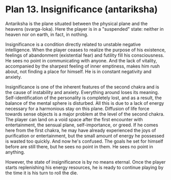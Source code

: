 # Plan 13. Insignificance (antariksha)

Antariksha is the plane situated between the physical plane and the heavens (svarga-loka). Here the player is in a "suspended" state: neither in heaven nor on earth, in fact, in nothing.

Insignificance is a condition directly related to unstable negative intelligence. When the player ceases to realize the purpose of his existence, feelings of abandonment (existential fear) and futility fill his consciousness. He sees no point in communicating with anyone. And the lack of vitality, accompanied by the sharpest feeling of inner emptiness, makes him rush about, not finding a place for himself. He is in constant negativity and anxiety.

Insignificance is one of the inherent features of the second chakra and is the cause of instability and anxiety. Everything around loses its meaning. Self-identification of the personality is completely lost, and as a result, the balance of the mental sphere is disturbed. All this is due to a lack of energy necessary for a harmonious stay on this plane. Diffusion of life force towards sense objects is a major problem at the level of the second chakra. The player can land on a void space after the first encounter with entertainment, the sensual plane, self-importance, or greed. If he comes here from the first chakra, he may have already experienced the joys of purification or entertainment, but the small amount of energy he possessed is wasted too quickly. And now he's confused. The goals he set for himself before are still there, but he sees no point in them. He sees no point in anything.

However, the state of insignificance is by no means eternal. Once the player starts replenishing his energy resources, he is ready to continue playing by the time it is his turn to roll the die.
